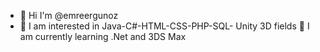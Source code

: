 - 👋 Hi I'm @emreergunoz
- 👀 I am interested in Java-C#-HTML-CSS-PHP-SQL- Unity 3D fields
  🌱 I am currently learning .Net and 3DS Max


<!---
emreergunoz/emreergunoz is a ✨ special ✨ repository because its `README.md` (this file) appears on your GitHub profile.
You can click the Preview link to take a look at your changes.
--->
